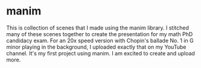# manim
This is collection of scenes that I made using the manim library. I stitched many of these scenes together to create the presentation for my math PhD candidacy exam. For an 20x speed version with Chopin's ballade No. 1 in G minor playing in the background, I uploaded exactly that on my YouTube channel. It's my first project using manim. I am excited to create and upload more.
